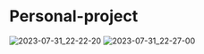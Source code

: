 # Personal-project
![2023-07-31_22-22-20](https://github.com/SergeyPyt/Personal-project/assets/134380282/ac1f686a-ce75-4279-a269-5b834a8ce269)
![2023-07-31_22-27-00](https://github.com/SergeyPyt/Personal-project/assets/134380282/28aecc79-2f8e-4925-90ef-8895729c138b)
